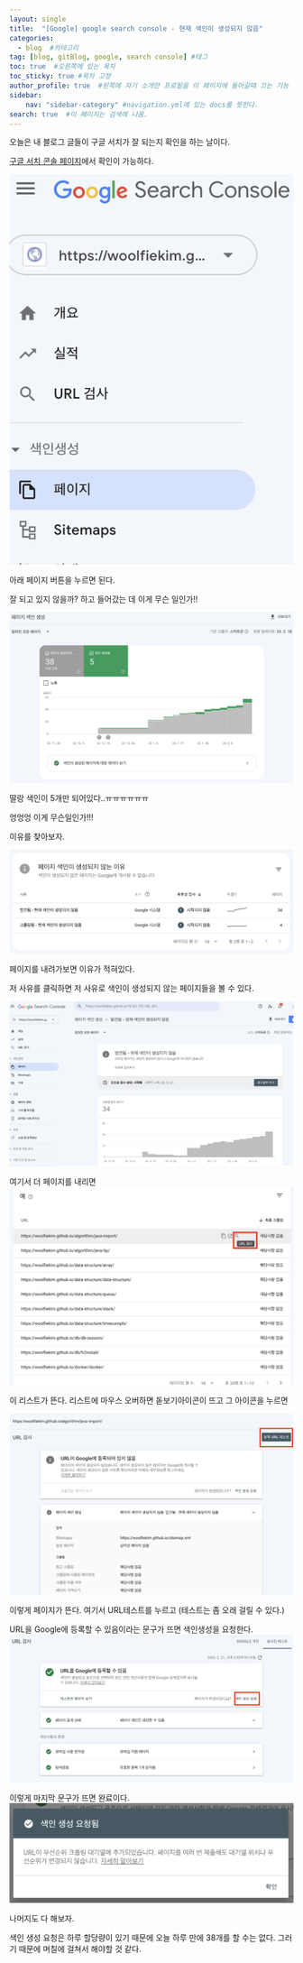 ```yaml
---
layout: single
title:  "[Google] google search console - 현재 색인이 생성되지 않음"
categories: 
  - blog  #카테고리
tag: [blog, gitBlog, google, search console] #태그
toc: true  #오른쪽에 있는 목차
toc_sticky: true #목차 고정
author_profile: true  #왼쪽에 자기 소개란 프로필을 이 페이지에 들어갈때 끄는 기능
sidebar:
    nav: "sidebar-category" #navigation.yml에 있는 docs를 뜻한다.
search: true  #이 페이지는 검색에 나옴.
---
```


오늘은 내 블로그 글들이 구글 서치가 잘 되는지 확인을 하는 날이다.

[구글 서치 콘솔 페이지](https://search.google.com/search-console)에서 확인이 가능하다.

![페이지](/assets/images/2023-02-21/console.png) 

아래 페이지 버튼을 누르면 된다.

잘 되고 있지 않을까? 하고 들어갔는 데 이게 무슨 일인가!!

![index](/assets/images/2023-02-21/index.png)

딸랑 색인이 5개만 되어있다..ㅠㅠㅠㅠㅠㅠ

엉엉엉 이게 무슨일인가!!!

이유를 찾아보자. 

![페이지](/assets/images/2023-02-21/reason.png)

페이지를 내려가보면 이유가 적혀있다. 

저 사유를 클릭하면 저 사유로 색인이 생성되지 않는 페이지들을 볼 수 있다.

![error](/assets/images/2023-02-21/errorpage.png)

여기서 더 페이지를 내리면
![error](/assets/images/2023-02-21/finds.png)

이 리스트가 뜬다. 리스트에 마우스 오버하면 돋보기아이콘이 뜨고 그 아이콘을 누르면

![error](/assets/images/2023-02-21/test.png)

이렇게 페이지가 뜬다. 여기서 URL테스트를 누르고 (테스트는 좀 오래 걸릴 수 있다.)

URL을 Google에 등록할 수 있음이라는 문구가 뜨면 색인생성을 요청한다. 
![error](/assets/images/2023-02-21/indexrequest.png)

이렇게 마지막 문구가 뜨면 완료이다.
![error](/assets/images/2023-02-21/final.png)

나머지도 다 해보자.

색인 생성 요청은 하루 할당량이 있기 때문에 오늘 하루 만에 38개를 할 수는 없다. 그러기 때문에 며칠에 걸쳐서 해야할 것 같다. 

